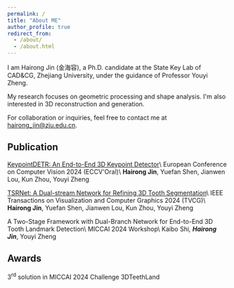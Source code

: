 ```yaml
---
permalink: /
title: "About ME"
author_profile: true
redirect_from: 
  - /about/
  - /about.html
---
```


I am Hairong Jin (金海容), a Ph.D. candidate at the State Key Lab of CAD&CG, Zhejiang University, under the guidance of Professor Youyi Zheng.

My research focuses on geometric processing and shape analysis. I'm also interested in 3D reconstruction and generation.

For collaboration or inquiries, feel free to contact me at hairong_jin@zju.edu.cn.

Publication
------
[KeypointDETR: An End-to-End 3D Keypoint Detector](https://link.springer.com/chapter/10.1007/978-3-031-72904-1_22)\\
European Conference on Computer Vision 2024 (ECCV'Oral)\\
**Hairong Jin**, Yuefan Shen, Jianwen Lou, Kun Zhou, Youyi Zheng

[TSRNet: A Dual-stream Network for Refining 3D Tooth Segmentation](https://ieeexplore.ieee.org/abstract/document/10562232)\\
IEEE Transactions on Visualization and Computer Graphics 2024 (TVCG)\\
**Hairong Jin**, Yuefan Shen, Jianwen Lou, Kun Zhou, Youyi Zheng

A Two-Stage Framework with Dual-Branch Network for End-to-End 3D Tooth Landmark Detection\\
MICCAI 2024 Workshop\\
Kaibo Shi<sup>*</sup>, **Hairong Jin**<sup>*</sup>, Youyi Zheng

Awards
------
3<sup>rd</sup> solution in MICCAI 2024 Challenge 3DTeethLand

